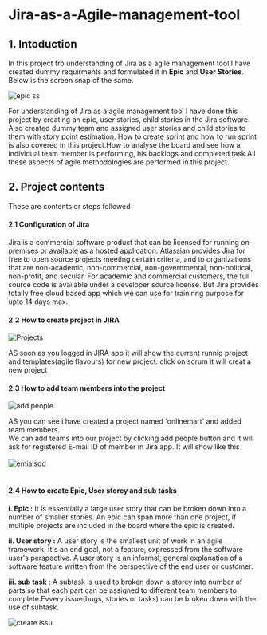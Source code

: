 # Jira-as-a-Agile-management-tool
## 1. Intoduction
In this project fro understanding of Jira as a agile management tool,I have created dummy requirments and formulated it in <b>Epic</b> and <b>User Stories</b>. Below is the screen snap of the same.

  ![epic ss](https://github.com/Musab9860576525/Jira-as-a-Agile-management-tool/assets/93589142/0c964c03-704f-4258-9e17-f911e99f32ba)

For understanding of Jira as a agile management tool I have done this project by creating an epic, user stories, child stories in the Jira software. Also created dummy team and assigned user stories and child stories to them with story point estimation. How to create sprint and how to run sprint is also covered in this project.How to analyse the board and see how a individual team member is performing, his backlogs and completed task.All these aspects of agile methodologies are performed in this project.

## 2. Project contents

These are contents or steps followed 

#### 2.1 Configuration of Jira

Jira is a commercial software product that can be licensed for running on-premises or available as a hosted application.
Atlassian provides Jira for free to open source projects meeting certain criteria, and to organizations that are non-academic, non-commercial, non-governmental, non-political, non-profit, and secular. For academic and commercial customers, the full source code is available under a developer source license.
But Jira provides totally free cloud based app which we can use for traininng purpose for upto 14 days max.  

#### 2.2 How to create project in JIRA

![Projects](https://github.com/Musab9860576525/Jira-as-a-Agile-management-tool/assets/93589142/8dc66fb6-2656-4be7-8904-94d9afddcbd5)

AS soon as you logged in JIRA app it will show the current runnig project and templates(agile flavours) for new project.
click on scrum it will creat a new project
<br>

#### 2.3 How to add team members into the project



![add people](https://github.com/Musab9860576525/Jira-as-a-Agile-management-tool/assets/93589142/b333f365-1d97-4e92-bc75-7d853b6cfca2)

AS you can see i have created a project named 'onlinemart' and added team members.<br>
We can add teams into our project by clicking add people button and it will ask for registered E-mail ID of member in Jira app.
It will show like this
<br>
<br>
![emialsdd](https://github.com/Musab9860576525/Jira-as-a-Agile-management-tool/assets/93589142/5d5d0d7e-8519-47b4-af47-a7a7506a10a7)
<br>
<br>
#### 2.4 How to create Epic, User storey and sub tasks

<b>i. Epic :</b> It is essentially a large user story that can be broken down into a number of smaller stories. An epic can span more than one project, if multiple projects are included in the board where the epic is created.

<b>ii. User story :</b> A user story is the smallest unit of work in an agile framework. It's an end goal, not a feature, expressed from the software user's perspective. A user story is an informal, general explanation of a software feature written from the perspective of the end user or customer.

<b>iii. sub task :</b> A subtask is used to broken down a storey into number of parts so that each part can be assigned to different team members to complete.Evvery issue(bugs, stories or tasks) can be broken down with the use of subtask.

![create issu](https://github.com/Musab9860576525/Jira-as-a-Agile-management-tool/assets/93589142/7aa43e58-6b9b-4850-a50e-6a7ee0fba015)


